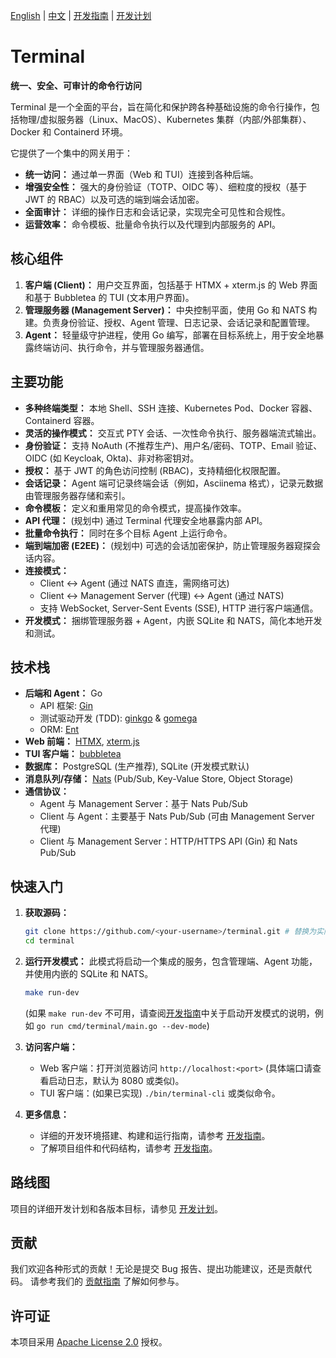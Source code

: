 [English](../README.md) | [中文](README_zh.md) | [开发指南](./develop_guide_zh.md) | [开发计划](./plans_zh.md)

# Terminal

**统一、安全、可审计的命令行访问**

Terminal 是一个全面的平台，旨在简化和保护跨各种基础设施的命令行操作，包括物理/虚拟服务器（Linux、MacOS）、Kubernetes 集群（内部/外部集群）、Docker 和 Containerd 环境。

它提供了一个集中的网关用于：

- **统一访问：** 通过单一界面（Web 和 TUI）连接到各种后端。
- **增强安全性：** 强大的身份验证（TOTP、OIDC 等）、细粒度的授权（基于 JWT 的 RBAC）以及可选的端到端会话加密。
- **全面审计：** 详细的操作日志和会话记录，实现完全可见性和合规性。
- **运营效率：** 命令模板、批量命令执行以及代理到内部服务的 API。

## 核心组件

1.  **客户端 (Client)：** 用户交互界面，包括基于 HTMX + xterm.js 的 Web 界面和基于 Bubbletea 的 TUI (文本用户界面)。
2.  **管理服务器 (Management Server)：** 中央控制平面，使用 Go 和 NATS 构建。负责身份验证、授权、Agent 管理、日志记录、会话记录和配置管理。
3.  **Agent：** 轻量级守护进程，使用 Go 编写，部署在目标系统上，用于安全地暴露终端访问、执行命令，并与管理服务器通信。

## 主要功能

- **多种终端类型：** 本地 Shell、SSH 连接、Kubernetes Pod、Docker 容器、Containerd 容器。
- **灵活的操作模式：** 交互式 PTY 会话、一次性命令执行、服务器端流式输出。
- **身份验证：** 支持 NoAuth (不推荐生产)、用户名/密码、TOTP、Email 验证、OIDC (如 Keycloak, Okta)、非对称密钥对。
- **授权：** 基于 JWT 的角色访问控制 (RBAC)，支持精细化权限配置。
- **会话记录：** Agent 端可记录终端会话（例如，Asciinema 格式），记录元数据由管理服务器存储和索引。
- **命令模板：** 定义和重用常见的命令模式，提高操作效率。
- **API 代理：** (规划中) 通过 Terminal 代理安全地暴露内部 API。
- **批量命令执行：** 同时在多个目标 Agent 上运行命令。
- **端到端加密 (E2EE)：** (规划中) 可选的会话加密保护，防止管理服务器窥探会话内容。
- **连接模式：**
  - Client <-> Agent (通过 NATS 直连，需网络可达)
  - Client <-> Management Server (代理) <-> Agent (通过 NATS)
  - 支持 WebSocket, Server-Sent Events (SSE), HTTP 进行客户端通信。
- **开发模式：** 捆绑管理服务器 + Agent，内嵌 SQLite 和 NATS，简化本地开发和测试。

## 技术栈

- **后端和 Agent：** Go
  - API 框架: [Gin](https://github.com/gin-gonic/gin)
  - 测试驱动开发 (TDD): [ginkgo](https://github.com/onsi/ginkgo) & [gomega](https://github.com/onsi/gomega)
  - ORM: [Ent](https://github.com/ent/ent)
- **Web 前端：** [HTMX](https://github.com/bigskysoftware/htmx), [xterm.js](https://xtermjs.org/)
- **TUI 客户端：** [bubbletea](https://github.com/charmbracelet/bubbletea)
- **数据库：** PostgreSQL (生产推荐), SQLite (开发模式默认)
- **消息队列/存储：** [Nats](https://github.com/nats-io/nats-server) (Pub/Sub, Key-Value Store, Object Storage)
- **通信协议：**
  - Agent 与 Management Server：基于 Nats Pub/Sub
  - Client 与 Agent：主要基于 Nats Pub/Sub (可由 Management Server 代理)
  - Client 与 Management Server：HTTP/HTTPS API (Gin) 和 Nats Pub/Sub

## 快速入门

1.  **获取源码：**

    ```bash
    git clone https://github.com/<your-username>/terminal.git # 替换为实际仓库地址
    cd terminal
    ```

2.  **运行开发模式：**
    此模式将启动一个集成的服务，包含管理端、Agent 功能，并使用内嵌的 SQLite 和 NATS。

    ```bash
    make run-dev
    ```

    (如果 `make run-dev` 不可用，请查阅[开发指南](./develop_guide.md#23-构建与运行指南)中关于启动开发模式的说明，例如 `go run cmd/terminal/main.go --dev-mode`)

3.  **访问客户端：**

    - Web 客户端：打开浏览器访问 `http://localhost:<port>` (具体端口请查看启动日志，默认为 8080 或类似)。
    - TUI 客户端：(如果已实现) `./bin/terminal-cli` 或类似命令。

4.  **更多信息：**
    - 详细的开发环境搭建、构建和运行指南，请参考 [开发指南](./develop_guide.md#2-环境搭建与构建-setup--build)。
    - 了解项目组件和代码结构，请参考 [开发指南](./develop_guide.md)。

## 路线图

项目的详细开发计划和各版本目标，请参见 [开发计划](./plans_zh.md)。

## 贡献

我们欢迎各种形式的贡献！无论是提交 Bug 报告、提出功能建议，还是贡献代码。
请参考我们的 [贡献指南](./develop_guide_zh.md#6-贡献指南-contribution-guide) 了解如何参与。

## 许可证

本项目采用 [Apache License 2.0](../LICENSE) 授权。
